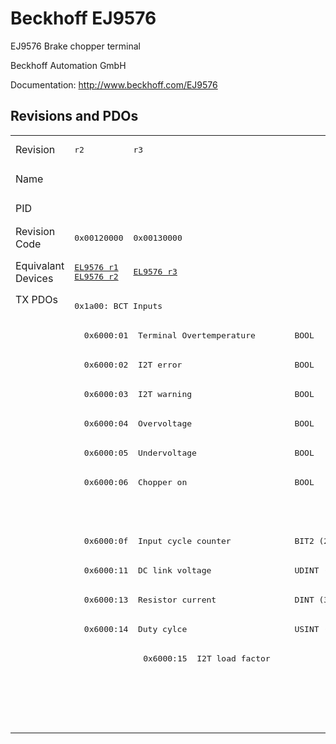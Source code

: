 # Beckhoff EJ9576

EJ9576 Brake chopper terminal

Beckhoff Automation GmbH

Documentation: <a href="http://www.beckhoff.com/EJ9576">http://www.beckhoff.com/EJ9576</a>

## Revisions and PDOs
<table>
<tr >
<td class="first">Revision</td>
<td ><pre>r2</pre></td>
<td ><pre>r3</pre></td>
<td ><pre>r4</pre></td>
<td ><pre>r6</pre></td>
</tr>
<tr >
<td class="first">Name</td>
<td  colspan=4 align="center"><pre>EJ9576 Brake chopper terminal</pre></td>
</tr>
<tr >
<td class="first">PID</td>
<td  colspan=4 align="center"><pre>0x25682852</pre></td>
</tr>
<tr >
<td class="first">Revision Code</td>
<td ><pre>0x00120000</pre></td>
<td ><pre>0x00130000</pre></td>
<td ><pre>0x00140000</pre></td>
<td ><pre>0x00160000</pre></td>
</tr>
<tr >
<td class="first">Equivalant Devices</td>
<td ><pre><a href="EL9576">EL9576 r1</a><br/><a href="EL9576">EL9576 r2</a></pre></td>
<td ><pre><a href="EL9576">EL9576 r3</a></pre></td>
<td ><pre><a href="EL9576">EL9576 r4</a><br/><a href="EL9576">EL9576 r5</a></pre></td>
<td ><pre><a href="EL9576">EL9576 r6</a><br/><a href="EP9576-1032">EP9576-1032 r0</a></pre></td>
</tr>
<tr class="txpdo pdosection">
<td class="first" rowspan=15 valign=top>TX PDOs</td>
<td colspan=4 align="left"><pre>0x1a00: BCT Inputs</pre></td>
<td></td>
</tr>
<tr class="txpdo">
<td  colspan=4 align="left"><pre>  0x6000:01  Terminal Overtemperature        BOOL</pre></td>
</tr>
<tr class="txpdo">
<td  colspan=4 align="left"><pre>  0x6000:02  I2T error                       BOOL</pre></td>
</tr>
<tr class="txpdo">
<td  colspan=4 align="left"><pre>  0x6000:03  I2T warning                     BOOL</pre></td>
</tr>
<tr class="txpdo">
<td  colspan=4 align="left"><pre>  0x6000:04  Overvoltage                     BOOL</pre></td>
</tr>
<tr class="txpdo">
<td  colspan=4 align="left"><pre>  0x6000:05  Undervoltage                    BOOL</pre></td>
</tr>
<tr class="txpdo">
<td  colspan=4 align="left"><pre>  0x6000:06  Chopper on                      BOOL</pre></td>
</tr>
<tr class="txpdo">
<td  colspan=3 align="left"></td>
<td ><pre>  0x6000:07  Overcurrent Protection          BOOL</pre></td>
</tr>
<tr class="txpdo">
<td  colspan=4 align="left"><pre>  0x6000:0f  Input cycle counter             BIT2 (2 bits)</pre></td>
</tr>
<tr class="txpdo">
<td  colspan=4 align="left"><pre>  0x6000:11  DC link voltage                 UDINT (32 bits)</pre></td>
</tr>
<tr class="txpdo">
<td  colspan=2 align="left"><pre>  0x6000:13  Resistor current                DINT (32 bits)</pre></td>
<td  colspan=2 align="left"><pre>  0x6000:13  Resistor Current                DINT (32 bits)</pre></td>
</tr>
<tr class="txpdo">
<td  colspan=2 align="left"><pre>  0x6000:14  Duty cylce                      USINT (8 bits)</pre></td>
<td  colspan=2 align="left"><pre>  0x6000:14  Duty Cycle                      USINT (8 bits)</pre></td>
</tr>
<tr class="txpdo">
<td ></td>
<td ><pre>  0x6000:15  I2T load factor                 USINT (8 bits)</pre></td>
<td  colspan=2 align="left"></td>
</tr>
<tr class="txpdo pdosection">
<td  colspan=2 align="left"></td>
<td  colspan=2 align="left"><pre>0x1a01: BCT Load</pre></td>
</tr>
<tr class="txpdo">
<td  colspan=2 align="left"></td>
<td  colspan=2 align="left"><pre>  0x6001:01  I2T load factor                 USINT (8 bits)</pre></td>
</tr>
</table>
